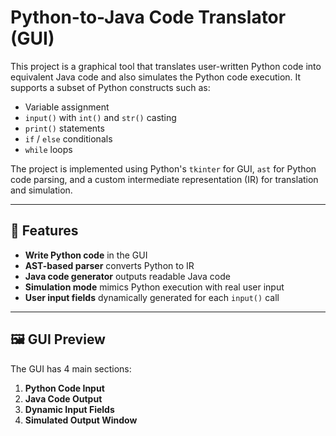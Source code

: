 # Python-to-Java Code Translator (GUI)

This project is a graphical tool that translates user-written Python code into equivalent Java code and also simulates the Python code execution. It supports a subset of Python constructs such as:

- Variable assignment
- `input()` with `int()` and `str()` casting
- `print()` statements
- `if` / `else` conditionals
- `while` loops

The project is implemented using Python's `tkinter` for GUI, `ast` for Python code parsing, and a custom intermediate representation (IR) for translation and simulation.

---

## 🔧 Features

-  **Write Python code** in the GUI
-  **AST-based parser** converts Python to IR
-  **Java code generator** outputs readable Java code
-  **Simulation mode** mimics Python execution with real user input
-  **User input fields** dynamically generated for each `input()` call

---

## 🖼️ GUI Preview

The GUI has 4 main sections:

1. **Python Code Input**
2. **Java Code Output**
3. **Dynamic Input Fields**
4. **Simulated Output Window**

